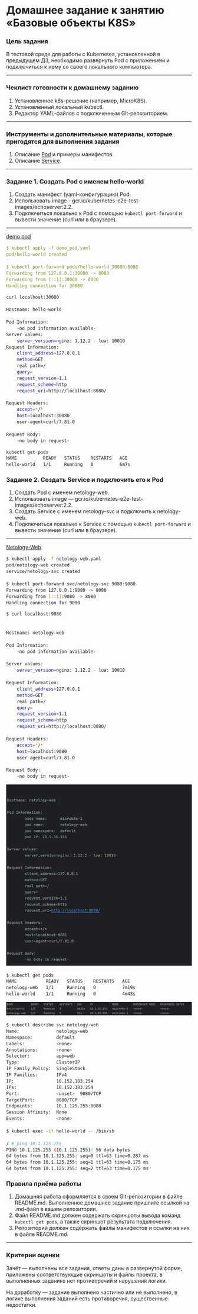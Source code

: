 # Домашнее задание к занятию «Базовые объекты K8S»

### Цель задания

В тестовой среде для работы с Kubernetes, установленной в предыдущем ДЗ, необходимо развернуть Pod с приложением и подключиться к нему со своего локального компьютера. 

------

### Чеклист готовности к домашнему заданию

1. Установленное k8s-решение (например, MicroK8S).
2. Установленный локальный kubectl.
3. Редактор YAML-файлов с подключенным Git-репозиторием.

------

### Инструменты и дополнительные материалы, которые пригодятся для выполнения задания

1. Описание [Pod](https://kubernetes.io/docs/concepts/workloads/pods/) и примеры манифестов.
2. Описание [Service](https://kubernetes.io/docs/concepts/services-networking/service/).

------

### Задание 1. Создать Pod с именем hello-world

1. Создать манифест (yaml-конфигурацию) Pod.
2. Использовать image - gcr.io/kubernetes-e2e-test-images/echoserver:2.2.
3. Подключиться локально к Pod с помощью `kubectl port-forward` и вывести значение (curl или в браузере).

------
[demo pod](demo_pod.yml)

```yaml
$ kubectl apply -f demo_pod.yaml                               
pod/hello-world created

$ kubectl port-forward pods/hello-world 30080:8080                                                                                           
Forwarding from 127.0.0.1:30080 -> 8080
Forwarding from [::1]:30080 -> 8080
Handling connection for 30080
```

```bash
curl localhost:30080                                                     

Hostname: hello-world

Pod Information:
	-no pod information available-
Server values:
	server_version=nginx: 1.12.2 - lua: 10010
Request Information:
	client_address=127.0.0.1
	method=GET
	real path=/
	query=
	request_version=1.1
	request_scheme=http
	request_uri=http://localhost:8080/

Request Headers:
	accept=*/*  
	host=localhost:30080  
	user-agent=curl/7.81.0  

Request Body:
	-no body in request-

```

```bash
kubectl get pods                                                                                  
NAME          READY   STATUS    RESTARTS   AGE
hello-world   1/1     Running   0          6m7s
```


### Задание 2. Создать Service и подключить его к Pod

1. Создать Pod с именем netology-web.
2. Использовать image — gcr.io/kubernetes-e2e-test-images/echoserver:2.2.
3. Создать Service с именем netology-svc и подключить к netology-web.
4. Подключиться локально к Service с помощью `kubectl port-forward` и вывести значение (curl или в браузере).

------

[Netology-Web](netology-web.yaml)

```bash
$ kubectl apply -f netology-web.yaml                         
pod/netology-web created
service/netology-svc created

$ kubectl port-forward svc/netology-svc 9080:9080  
Forwarding from 127.0.0.1:9080 -> 8080
Forwarding from [::1]:9080 -> 8080
Handling connection for 9080

```

```bash
$ curl localhost:9080


Hostname: netology-web

Pod Information:
	-no pod information available-

Server values:
	server_version=nginx: 1.12.2 - lua: 10010

Request Information:
	client_address=127.0.0.1
	method=GET
	real path=/
	query=
	request_version=1.1
	request_scheme=http
	request_uri=http://localhost:8080/

Request Headers:
	accept=*/*  
	host=localhost:9080  
	user-agent=curl/7.81.0  

Request Body:
	-no body in request-
```
![Вывод команды: curl localhost:9080](curl.png)

```bash
$ kubectl get pods                                                                                          
NAME           READY   STATUS    RESTARTS   AGE
netology-web   1/1     Running   0          7m19s
hello-world    1/1     Running   0          4m43s
```

![Вывод команды: kubectl get pods](get-pods.png)

```bash
$ kubectl describe svc netology-web                                                                                
Name:              netology-web
Namespace:         default
Labels:            <none>
Annotations:       <none>
Selector:          app=web
Type:              ClusterIP
IP Family Policy:  SingleStack
IP Families:       IPv4
IP:                10.152.183.254
IPs:               10.152.183.254
Port:              <unset>  9080/TCP
TargetPort:        8080/TCP
Endpoints:         10.1.125.255:8080
Session Affinity:  None
Events:            <none>

$ kubectl exec -it hello-world -- /bin/sh 

/ # ping 10.1.125.255
PING 10.1.125.255 (10.1.125.255): 56 data bytes
64 bytes from 10.1.125.255: seq=0 ttl=63 time=0.287 ms
64 bytes from 10.1.125.255: seq=1 ttl=63 time=0.175 ms
64 bytes from 10.1.125.255: seq=2 ttl=63 time=0.175 ms
```

### Правила приёма работы

1. Домашняя работа оформляется в своем Git-репозитории в файле README.md. Выполненное домашнее задание пришлите ссылкой на .md-файл в вашем репозитории.
2. Файл README.md должен содержать скриншоты вывода команд `kubectl get pods`, а также скриншот результата подключения.
3. Репозиторий должен содержать файлы манифестов и ссылки на них в файле README.md.

------

### Критерии оценки
Зачёт — выполнены все задания, ответы даны в развернутой форме, приложены соответствующие скриншоты и файлы проекта, в выполненных заданиях нет противоречий и нарушения логики.

На доработку — задание выполнено частично или не выполнено, в логике выполнения заданий есть противоречия, существенные недостатки.